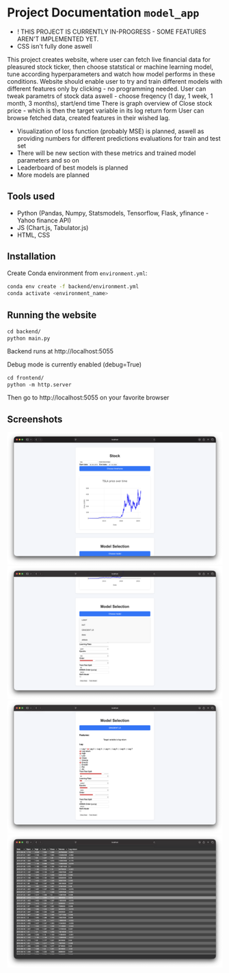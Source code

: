# Project Documentation `model_app`
- ! THIS PROJECT IS CURRENTLY IN-PROGRESS - SOME FEATURES AREN'T IMPLEMENTED YET.
- CSS isn't fully done aswell

This project creates website, where user can fetch live financial data for pleasured stock ticker, then choose statstical or machine learning model, tune according hyperparameters and watch how model performs in these conditions.
Website should enable user to try and train different models with different features only by clicking - no programming needed.
User can tweak parametrs of stock data aswell - choose freqency (1 day, 1 week, 1 month, 3 months), start/end time
There is graph overview of Close stock price - which is then the target variable in its log return form
User can browse fetched data, created features in their wished lag.

- Visualization of loss function (probably MSE) is planned, aswell as providing numbers for different predictions evaluations for train and test set
- There will be new section with these metrics and trained model parameters and so on
- Leaderboard of best models is planned
- More models are planned



## Tools used
- Python (Pandas, Numpy, Statsmodels, Tensorflow, Flask, yfinance - Yahoo finance API)
- JS (Chart.js, Tabulator.js)
- HTML, CSS


## Installation

Create Conda environment from `environment.yml`:

```bash
conda env create -f backend/environment.yml
conda activate <environment_name>
```


## Running the website
```
cd backend/
python main.py
```
Backend runs at http://localhost:5055

Debug mode is currently enabled (debug=True)
```
cd frontend/
python -m http.server
```
Then go to http://localhost:5055 on your favorite browser


## Screenshots
![Stock input with visualization](assets/stock.png)
![Model selection](assets/model.png)
![Features and lag selection](assets/features.png)
![Data browsing](assets/data.png)

